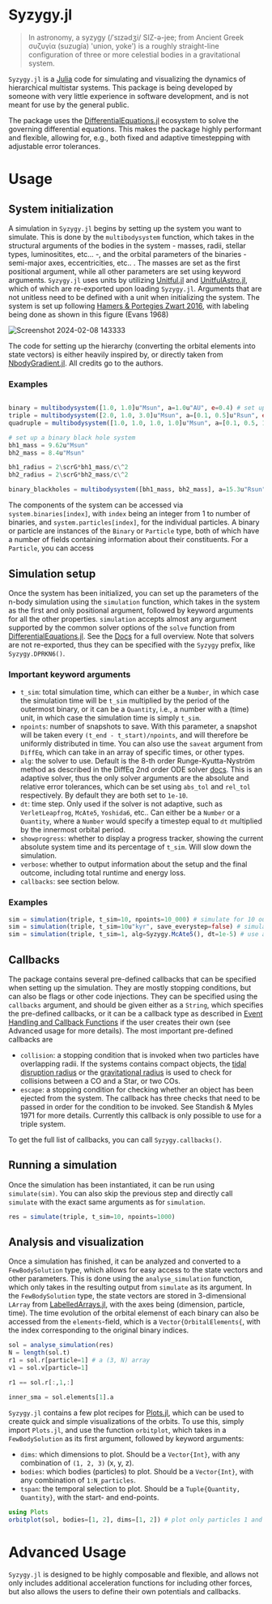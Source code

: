 # Syzygy.jl

> In astronomy, a syzygy (/ˈsɪzədʒi/ SIZ-ə-jee; from Ancient Greek συζυγία (suzugía) 'union, yoke') is a roughly straight-line configuration of three or more celestial bodies in a gravitational system.

`Syzygy.jl` is a [Julia](https://julialang.org/) code for simulating and visualizing the dynamics of hierarchical multistar systems. This package is being developed by someone with very little experience in software development, and is not meant for use by the general public. 

The package uses the [DifferentialEquations.jl](https://diffeq.sciml.ai/) ecosystem to solve the governing differential equations. This makes the package highly performant and flexible, allowing for, e.g., both fixed and adaptive timestepping with adjustable error tolerances. 

# Usage

## System initialization

A simulation in `Syzygy.jl` begins by setting up the system you want to simulate. This is done by the `multibodysystem` function, which takes in the structural arguments of the bodies in the system - masses, radii, stellar types, luminositites, etc... -, and the orbital parameters of the binaries - semi-major axes, eccentricities, etc.. . The masses are set as the first positional argument, while all other parameters are set using keyword arguments. `Syzygy.jl` uses units by utilizing [Unitful.jl](https://painterqubits.github.io/Unitful.jl/stable/) and [UnitfulAstro.jl](https://juliaastro.org/UnitfulAstro.jl/stable/), which of which are re-exported upon loading `Syzygy.jl`. Arguments that are not unitless need to be defined with a unit when initializing the system. The system is set up following [Hamers & Portegies Zwart 2016](https://doi.org/10.1093/mnras/stw784), with labeling being done as shown in this figure (Evans 1968)

![Screenshot 2024-02-08 143333](https://github.com/casparwb/Syzygy.jl/assets/42641901/971bfd0d-d206-4912-963c-5edd2eeee186)

The code for setting up the hierarchy (converting the orbital elements into state vectors) is either heavily inspired by, or directly taken from [NbodyGradient.jl](https://github.com/ericagol/NbodyGradient.jl). All credits go to the authors.

### Examples


```julia

binary = multibodysystem([1.0, 1.0]u"Msun", a=1.0u"AU", e=0.4) # set up a binary system with two 1 solar-mass stars, in an orbit with 1 semi-major axis of 1 AU and an eccentricity of 0.4
triple = multibodysystem([2.0, 1.0, 3.0]u"Msun", a=[0.1, 0.5]u"Rsun", e=[0.1, 0.4], i=[90.0, 0.0]u"degree") # hierarchical triple
quadruple = multibodysystem([1.0, 1.0, 1.0, 1.0]u"Msun", a=[0.1, 0.5, 10.0]u"Rsun", e=[0.1, 0.4, 0.2], i=[90.0, 45.0, 0.0]u"degree", hierarchy=[4, 2, 1]) # 2+2 quadruple

# set up a binary black hole system
bh1_mass = 9.62u"Msun"
bh2_mass = 8.4u"Msun"

bh1_radius = 2\scrG*bh1_mass/c\^2
bh2_radius = 2\scrG*bh2_mass/c\^2

binary_blackholes = multibodysystem([bh1_mass, bh2_mass], a=15.3u"Rsun", R=[bh1_radius, bh2_radius], type=[14, 14]) 
```

The components of the system can be accessed via `system.binaries[index]`, with `index` being an integer from 1 to number of binaries, and `system.particles[index]`, for the individual particles. A binary or particle are instances of the `Binary` or `Particle` type, both of which have a number of fields containing information about their constituents. For a `Particle`, you can access 

## Simulation setup

Once the system has been initialized, you can set up the parameters of the n-body simulation using the `simulation` function, which takes in the system as the first and only positional argument, followed by keyword arguments for all the other properties. `simulation` accepts almost any argument supported by the common solver options of the `solve` function from [DifferentialEquations.jl](https://diffeq.sciml.ai/). See the [Docs](https://docs.sciml.ai/DiffEqDocs/stable/basics/common_solver_opts/#solver_options) for a full overview. Note that solvers are not re-exported, thus they can be specified with the `Syzygy` prefix, like `Syzygy.DPRKN6()`.

### Important keyword arguments
- `t_sim`: total simulation time, which can either be a `Number`, in which case the simulation time will be `t_sim` multiplied by the period of the outermost binary, or it can be a `Quantity`, i.e., a number with a (time) unit, in which case the simulation time is simply `t_sim`.
- `npoints`: number of snapshots to save. With this parameter, a snapshot will be taken every `(t_end - t_start)/npoints`, and will therefore be uniformly distributed in time. You can also use the `saveat` argument from `DiffEq`, which can take in an array of specific times, or other types.
- `alg`: the solver to use. Default is the 8-th order Runge-Kyutta-Nyström method as described in the DiffEq 2nd order ODE solver [docs](https://docs.sciml.ai/DiffEqDocs/stable/solvers/dynamical_solve/). This is an adaptive solver, thus the only solver arguments are the absolute and relative error tolerances, which can be set using `abs_tol` and `rel_tol` respectively. By default they are both set to  `1e-10`.
- `dt`: time step. Only used if the solver is not adaptive, such as `VerletLeapfrog`, `McAte5`, `Yoshida6`, etc.. Can either be a `Number` or a `Quantity`, where a `Number` would specify a timestep equal to `dt` multiplied by the innermost orbital period.
- `showprogress`: whether to display a progress tracker, showing the current absolute system time and its percentage of `t_sim`. Will slow down the simulation.
- `verbose`: whether to output information about the setup and the final outcome, including total runtime and energy loss.
- `callbacks`: see section below.

### Examples
```julia
sim = simulation(triple, t_sim=10, npoints=10_000) # simulate for 10 outer orbits, and save 10 000 snapshots
sim = simulation(triple, t_sim=10u"kyr", save_everystep=false) # simulate for 10 000 years, and only save the initial and final state of the system
sim = simulation(triple, t_sim=1, alg=Syzygy.McAte5(), dt=1e-5) # use a timestep of 1e-5 * P_in
```

## Callbacks

The package contains several pre-defined callbacks that can be specified when setting up the simulation. They are mostly stopping conditions, but can also be flags or other code injections. They can be specified using the `callbacks` argument, and should be given either as a `String`, which specifies the pre-defined callbacks, or it can be a callback type as described in [Event Handling and Callback Functions](https://docs.sciml.ai/DiffEqDocs/stable/features/callback_functions/#The-Callback-Types) if the user creates their own (see Advanced usage for more details). The most important pre-defined callbacks are

- `collision`: a stopping condition that is invoked when two particles have overlapping radii. If the systems contains compact objects, the [tidal disruption radius](https://en.wikipedia.org/wiki/Tidal_disruption_event#Tidal-disruption_radius) or the [gravitational radius](https://en.wikipedia.org/wiki/Schwarzschild_radius) is used to check for collisions between a CO and a Star, or two COs.
- `escape`: a stopping condition for checking whether an object has been ejected from the system. The callback has three checks that need to be passed in order for the condition to be invoked. See Standish & Myles 1971 for more details. Currently this callback is only possible to use for a triple system.

To get the full list of callbacks, you can call `Syzygy.callbacks()`.

## Running a simulation

Once the simulation has been instantiated, it can be run using `simulate(sim)`. You can also skip the previous step and directly call `simulate` with the exact same arguments as for `simulation`.

```julia
res = simulate(triple, t_sim=10, npoints=1000)
```


## Analysis and visualization

Once a simulation has finished, it can be analyzed and converted to a `FewBodySolution` type, which allows for easy access to the state vectors and other parameters. This is done using the `analyse_simulation` function, which only takes in the resulting output from `simulate` as its argument. In the `FewBodySolution` type, the state vectors are stored in 3-dimensional `LArray` from [LabelledArrays.jl](https://github.com/SciML/LabelledArrays.jl), with the axes being (dimension, particle, time). The time evolution of the orbital elemenst of each binary can also be accessed from the `elements`-field, which is a `Vector{OrbitalElements{`, with the index corresponding to the original binary indices.

```julia
sol = analyse_simulation(res)
N = length(sol.t)
r1 = sol.r[particle=1] # a (3, N) array
v1 = sol.v[particle=1]

r1 == sol.r[:,1,:]

inner_sma = sol.elements[1].a
```

`Syzygy.jl` contains a few plot recipes for [Plots.jl](https://docs.juliaplots.org/latest/tutorial/), which can be used to create quick and simple visualizations of the orbits. To use this, simply import `Plots.jl`, and use the function `orbitplot`, which takes in a `FewBodySolution` as its first argument, followed by keyword arguments:

- `dims`: which dimensions to plot. Should be a `Vector{Int}`, with any combination of `(1, 2, 3)` (x, y, z).
- `bodies`: which bodies (particles) to plot. Should be a `Vector{Int}`, with any combination of `1:N_particles`.
- `tspan`: the temporal selection to plot. Should be a `Tuple{Quantity, Quantity}`, with the start- and end-points.

```julia
using Plots
orbitplot(sol, bodies=[1, 2], dims=[1, 2]) # plot only particles 1 and 2 in the x-y plane
```

# Advanced Usage

`Syzygy.jl` is designed to be highly composable and flexible, and allows not only includes additional acceleration functions for including other forces, but also allows the users to define their own potentials and callbacks.
